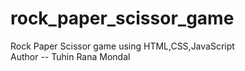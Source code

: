 # rock_paper_scissor_game
Rock  Paper Scissor game using HTML,CSS,JavaScript
<br>
Author -- Tuhin Rana Mondal